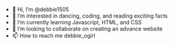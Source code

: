 - 👋 Hi, I’m @debbie1505
- 👀 I’m interested in dancing, coding, and reading exciting facts
- 🌱 I’m currently learning Javascript, HTML, and CSS
- 💞️ I’m looking to collaborate on creating an advance website
- 📫 How to reach me debbie_ogirl

<!---
debbie1505/debbie1505 is a ✨ special ✨ repository because its `README.md` (this file) appears on your GitHub profile.
You can click the Preview link to take a look at your changes.
--->
